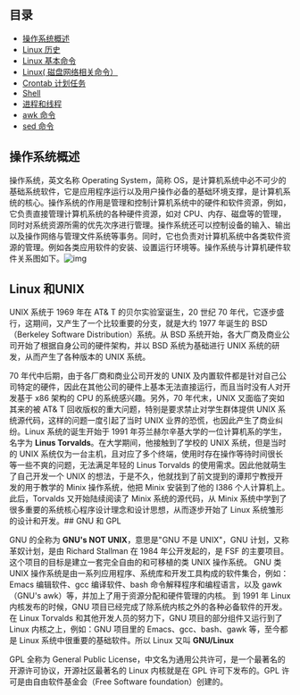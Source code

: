 ## 目录

- [操作系统概述](Linux#%E6%93%8D%E4%BD%9C%E7%B3%BB%E7%BB%9F%E6%A6%82%E8%BF%B0)
- [Linux 历史](#GNU%E5%92%8Cgpl)
- [Linux 基本命令](Linux%E5%91%BD%E4%BB%A4.md)
- [Linux( 磁盘网络相关命令）](Linux%E5%91%BD%E4%BB%A42.md)
- [Crontab 计划任务](crontab.md)
- [Shell](shell.md)
- [进程和线程](进程和线程。MD)
- [awk 命令](awk%E7%BB%83%E4%B9%A0.md)
- [sed 命令](sed%E7%BB%83%E4%B9%A0.md)



## 操作系统概述

操作系统，英文名称 Operating System，简称 OS，是计算机系统中必不可少的基础系统软件，它是应用程序运行以及用户操作必备的基础环境支撑，是计算机系统的核心。​    操作系统的作用是管理和控制计算机系统中的硬件和软件资源，例如，它负责直接管理计算机系统的各种硬件资源，如对 CPU、内存、磁盘等的管理，同时对系统资源所需的优先次序进行管理。操作系统还可以控制设备的输入、输出以及操作网络与管理文件系统等事务。同时，它也负责对计算机系统中各类软件资源的管理。例如各类应用软件的安装、设置运行环境等。操作系统与计算机硬件软件关系图如下。![img](https://images2015.cnblogs.com/blog/1066162/201611/1066162-20161130112310443-1027054412.png)

## Linux 和UNIX

UNIX 系统于 1969 年在 AT& T 的贝尔实验室诞生，20 世纪 70 年代，它逐步盛行，这期间，又产生了一个比较重要的分支，就是大约 1977 年诞生的 BSD（Berkeley Software Distribution）系统。从 BSD 系统开始，各大厂商及商业公司开始了根据自身公司的硬件架构，并以 BSD 系统为基础进行 UNIX 系统的研发，从而产生了各种版本的 UNIX 系统。

 70 年代中后期，由于各厂商和商业公司开发的 UNIX 及内置软件都是针对自己公司特定的硬件，因此在其他公司的硬件上基本无法直接运行，而且当时没有人对开发基于 x86 架构的 CPU 的系统感兴趣。另外，70 年代末，UNIX 又面临了突如其来的被 AT& T 回收版权的重大问题，特别是要求禁止对学生群体提供 UNIX 系统源代码，这样的问题一度引起了当时 UNIX 业界的恐慌，也因此产生了商业纠纷。Linux 系统的诞生开始于 1991 年芬兰赫尔辛基大学的一位计算机系的学生，名字为 **Linus Torvalds**。在大学期间，他接触到了学校的 UNIX 系统，但是当时的 UNIX 系统仅为一台主机，且对应了多个终端，使用时存在操作等待时间很长等一些不爽的问题，无法满足年轻的 Linus Torvalds 的使用需求。因此他就萌生了自己开发一个 UNIX 的想法，于是不久，他就找到了前文提到的谭邦宁教授开发的用于教学的 Minix 操作系统，他把 Minix 安装到了他的 I386 个人计算机上。此后，Torvalds 又开始陆续阅读了 Minix 系统的源代码，从 Minix 系统中学到了很多重要的系统核心程序设计理念和设计思想，从而逐步开始了 Linux 系统雏形的设计和开发。## GNU 和 GPL

GNU 的全称为 **GNU's NOT UNIX**，意思是"GNU 不是 UNIX"，GNU 计划，又称革奴计划，是由 Richard Stallman 在 1984 年公开发起的，是 FSF 的主要项目。这个项目的目标是建立一套完全自由的和可移植的类 UNIX 操作系统。​    GNU 类 UNIX 操作系统是由一系列应用程序、系统库和开发工具构成的软件集合，例如：Emacs 编辑软件、gcc 编译软件、bash 命令解释程序和编程语言，以及 gawk（GNU's awk）等，并加上了用于资源分配和硬件管理的内核。​    到 1991 年 Linux 内核发布的时候，GNU 项目已经完成了除系统内核之外的各种必备软件的开发。在 Linux Torvalds 和其他开发人员的努力下，GNU 项目的部分组件又运行到了 Linux 内核之上，例如：GNU 项目里的 Emacs、gcc、bash、gawk 等，至今都是 Linux 系统中很重要的基础软件。所以 Linux 又叫 **GNU/Linux**

GPL 全称为 General Public License，中文名为通用公共许可，是一个最著名的开源许可协议，开源社区最著名的 Linux 内核就是在 GPL 许可下发布的。GPL 许可是由自由软件基金会（Free Software foundation）创建的。